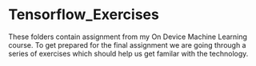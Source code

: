 # Tensorflow_Exercises
These folders contain assignment from my On Device Machine Learning course. To get prepared for the final assignment we are going through a series of exercises
which should help us get familar with the technology.
